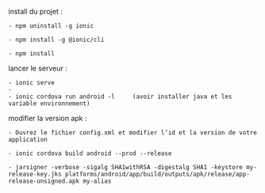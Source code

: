 install du projet :

    - npm uninstall -g ionic 

    - npm install -g @ionic/cli

    - npm install
   
lancer le serveur :

    - ionic serve
    - 
    - ionic cordova run android -l     (avoir installer java et les variable environnement)

modifier la version apk :

    - Ouvrez le fichier config.xml et modifier l’id et la version de votre application
        
    - ionic cordova build android --prod --release

    - jarsigner -verbose -sigalg SHA1withRSA -digestalg SHA1 -keystore my-release-key.jks platforms/android/app/build/outputs/apk/release/app-release-unsigned.apk my-alias